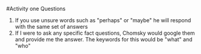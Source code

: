 #Activity one
Questions

1) If you use unsure words such as "perhaps" or "maybe" he will respond with the same set of answers
2) If I were to ask any specific fact questions, Chomsky would google them and provide me the answer. The keywords for this would 	   be "what" and "who"
